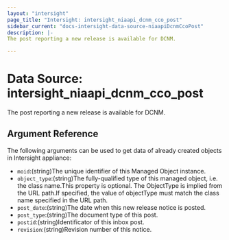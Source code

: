 ```yaml
---
layout: "intersight"
page_title: "Intersight: intersight_niaapi_dcnm_cco_post"
sidebar_current: "docs-intersight-data-source-niaapiDcnmCcoPost"
description: |-
The post reporting a new release is available for DCNM.

---
```


# Data Source: intersight_niaapi_dcnm_cco_post
The post reporting a new release is available for DCNM.

## Argument Reference
The following arguments can be used to get data of already created objects in Intersight appliance:
* `moid`:(string)The unique identifier of this Managed Object instance.
* `object_type`:(string)The fully-qualified type of this managed object, i.e. the class name.This property is optional. The ObjectType is implied from the URL path.If specified, the value of objectType must match the class name specified in the URL path.
* `post_date`:(string)The date when this new release notice is posted.
* `post_type`:(string)The document type of this post.
* `postid`:(string)Identificator of this inbox post.
* `revision`:(string)Revision number of this notice.
